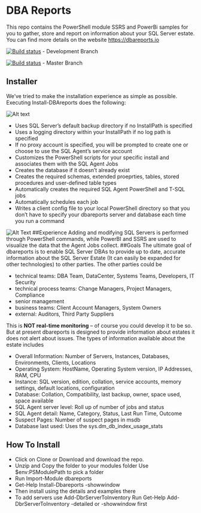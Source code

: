 # DBA Reports
This repo contains the PowerShell module SSRS and PowerBi samples for you to gather, store and report on information about your SQL Server estate. You can find more details on the website https://dbareports.io 

[![Build status](https://ci.appveyor.com/api/projects/status/4ogcjt7glm5ojd73/branch/development?svg=true)](https://ci.appveyor.com/project/SQLDBAWithABeard/dbareports/branch/development)  - Development Branch 

[![Build status](https://ci.appveyor.com/api/projects/status/4ogcjt7glm5ojd73/branch/master?svg=true)](https://ci.appveyor.com/project/SQLDBAWithABeard/dbareports/branch/master)  - Master Branch 
## Installer
We’ve tried to make the installation experience as simple as possible. Executing Install-DBAreports does the following:

![Alt text](https://dbareports.io/wp-content/uploads/2016/07/installer.png "Installer")

* Uses SQL Server’s default backup directory if no InstallPath is specified
* Uses a logging directory within your InstallPath if no log path is specified
* If no proxy account is specified, you will be prompted to create one or choose to use the SQL Agent’s service account
* Customizes the PowerShell scripts for your specific install and associates them with the SQL Agent Jobs
* Creates the database if it doesn’t already exist
* Creates the required schemas, extended proeprties, tables, stored procedures and user-defined table types
* Automatically creates the required SQL Agent PowerShell and T-SQL jobs
* Automatically schedules each job
* Writes a client config file to your local PowerShell directory so that you don’t have to specify your dbareports server and database each time you run a command

![Alt Text](https://dbareports.io/wp-content/uploads/2016/07/agents-1.png "Agents")
##Experience
Adding and modifying SQL Servers is performed through PowerShell commands, while PowerBI and SSRS are used to visualize the data that the Agent Jobs collect.
##Goals
The ultimate goal of dbareports is to enable SQL Server DBAs to provide up to date, accurate information about the SQL Server Estate (It can easily be expanded for other technologies) to other parties.
The other parties could be
* technical teams: DBA Team, DataCenter, Systems Teams, Developers, IT Security
* technical process teams: Change Managers, Project Managers, Compliance
* senior management
* business teams: Client Account Managers, System Owners
* external: Auditors, Third Party Suppliers

This is **NOT real-time monitoring** – of course you could develop it to be so. But at present dbareports is designed to provide information about estates it does not alert about issues.
The types of information available about the estate includes
* Overall Information: Number of Servers, Instances, Databases, Environments, Clients, Locations
* Operating System: HostName, Operating System version, IP Addresses, RAM, CPU
* Instance: SQL version, edition, collation, service accounts, memory settings, default locations, configuration
* Database: Collation, Compatibility, last backup, owner, space used, space available
* SQL Agent server level: Roll up of number of jobs and status
* SQL Agent detail: Name, Category, Status, Last Run Time, Outcome
* Suspect Pages: Number of suspect pages in msdb
* Database last used: Uses the sys.dm_db_index_usage_stats

## How To Install

* Click on Clone or Download and download the repo.
* Unzip and Copy the folder to your modules folder Use $env:PSModulePath to pick a folder
* Run Import-Module dbareports
* Get-Help Install-Dbareports -showwindow
* Then install using the details and examples there
* To add servers use Add-DbrServerToInventory Run Get-Help Add-DbrServerToInventory -detailed or -showwindow first

